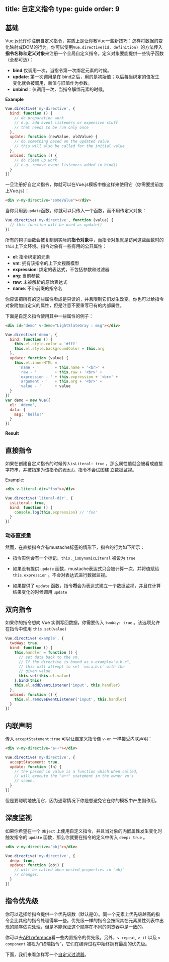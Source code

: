 title: 自定义指令
type: guide
order: 9
---

## 基础

Vue.js允许你注册自定义指令，实质上是让你教Vue一些新技巧：怎样将数据的变化映射成DOM的行为。你可以使用`Vue.directive(id, definition) `的方法传入**指令名称**和**定义对象**来注册一个全局自定义指令。定义对象要能提供一些钩子函数（全都可选）：

- **bind**:仅调用一次，当指令第一次绑定元素的时候。
-	**update**: 第一次调用是在 bind之后，用的是初始值；以后每当绑定的值发生变化就会被调用，新值与旧值作为参数。
-	**unbind**：仅调用一次，当指令解绑元素的时候。

**Example**

``` js
Vue.directive('my-directive', {
  bind: function () {
    // do preparation work
    // e.g. add event listeners or expensive stuff
    // that needs to be run only once
  },
  update: function (newValue, oldValue) {
    // do something based on the updated value
    // this will also be called for the initial value
  },
  unbind: function () {
    // do clean up work
    // e.g. remove event listeners added in bind()
  }
})
```

一旦注册好自定义指令，你就可以在Vue.js模板中像这样来使用它（你需要提前加上Vue.js）：

``` html
<div v-my-directive="someValue"></div>
```

当你只用到`update`函数，你就可以只传入一个函数，而不用传定义对象：

``` js
Vue.directive('my-directive', function (value) {
  // this function will be used as update()
})
```

所有的钩子函数会被复制到实际的**指令对象**中，而指令对象就是访问这些函数时的 `this`上下文环境。指令对象有一些有用的公开属性：

- **el**: 指令绑定的元素
- **vm**: 拥有该指令的上下文视图模型
- **expression**: 绑定的表达式，不包括参数和过滤器
- **arg**: 当前参数
- **raw**: 未被解析的原始表达式
- **name**: 不带前缀的指令名

<p class="tip">你应该把所有的这些属性看成是只读的，并且限制它们发生改变。你也可以给指令对象附加自定义的属性，但是注意不要重写已有的内部属性。

下面是自定义指令使用其中一些属性的例子：

``` html
<div id="demo" v-demo="LightSlateGray : msg"></div>
```

``` js
Vue.directive('demo', {
  bind: function () {
    this.el.style.color = '#fff'
    this.el.style.backgroundColor = this.arg
  },
  update: function (value) {
    this.el.innerHTML =
      'name - '       + this.name + '<br>' +
      'raw - '        + this.raw + '<br>' +
      'expression - ' + this.expression + '<br>' +
      'argument - '   + this.arg + '<br>' +
      'value - '      + value
  }
})
var demo = new Vue({
  el: '#demo',
  data: {
    msg: 'hello!'
  }
})
```

**Result**

<div id="demo" v-demo="LightSlateGray : msg"></div>
<script>
Vue.directive('demo', {
  bind: function () {
    this.el.style.color = '#fff'
    this.el.style.backgroundColor = this.arg
  },
  update: function (value) {
    this.el.innerHTML =
      'name - ' + this.name + '<br>' +
      'raw - ' + this.raw + '<br>' +
      'expression - ' + this.expression + '<br>' +
      'argument - ' + this.arg + '<br>' +
      'value - ' + value
  }
})
var demo = new Vue({
  el: '#demo',
  data: {
    msg: 'hello!'
  }
})
</script>

## 直接指令

如果在创建自定义指令的时候传`入isLiteral: true` ，那么属性值就会被看成直接字符串，并被指定为该指令的`表达式`。指令不会试图建
立数据监视。

Example:

``` html
<div v-literal-dir="foo"></div>
```

``` js
Vue.directive('literal-dir', {
  isLiteral: true,
  bind: function () {
    console.log(this.expression) // 'foo'
  }
})
```

### 动态直接量

然而，在直接指令含有mustache标签的情形下，指令的行为如下所示：

- 指令实例会有一个标记，`this._isDynamicLiteral` 被设为 `true`

- 如果没有提供 `update` 函数，mustache表达式只会被计算一次，并将值赋给 `this.expression` 。不会对表达式进行数据监视。

- 如果提供了 `update` 函数，指令**将**会为表达式建立一个数据监视，并且在计算结果变化的时候调用 `update` 


## 双向指令

如果你的指令想向 Vue 实例写回数据，你需要传入 `twoWay: true` 。该选项允许在指令中使用 `this.set(value)`

``` js
Vue.directive('example', {
  twoWay: true,
  bind: function () {
    this.handler = function () {
      // set data back to the vm.
      // If the directive is bound as v-example="a.b.c",
      // this will attempt to set `vm.a.b.c` with the
      // given value.
      this.set(this.el.value)
    }.bind(this)
    this.el.addEventListener('input', this.handler)
  },
  unbind: function () {
    this.el.removeEventListener('input', this.handler)
  }
})
```

## 内联声明

传入 `acceptStatement:true` 可以让自定义指令像 `v-on` 一样接受内联声明：

``` html
<div v-my-directive="a++"></div>
```

``` js
Vue.directive('my-directive', {
  acceptStatement: true,
  update: function (fn) {
    // the passed in value is a function which when called,
    // will execute the "a++" statement in the owner vm's
    // scope.
  }
})
```

但是要聪明地使用它，因为通常情况下你是想避免它在你的模板中产生副作用。

## 深度监视

如果你希望在一个 `Object` 上使用自定义指令，并且当对象的内嵌属性发生变化时触发指令的 `update` 函数，那么你就要在指令的定义中传入 `deep: true` 。

``` html
<div v-my-directive="obj"></div>
```

``` js
Vue.directive('my-directive', {
  deep: true,
  update: function (obj) {
    // will be called when nested properties in `obj`
    // changes.
  }
})
```

## 指令优先级

你可以选择给指令提供一个优先级数（默认是0）。同一个元素上优先级越高的指令会比其他的指令处理得早一些。优先级一样的指令会按照其在元素属性列表中出现的顺序依次处理，但是不能保证这个顺序在不同的浏览器中是一致的。

你可以去[API reference](../api/directives.html)看一些内置指令的优先级。另外，`v-repeat`, `v-if` 以及 `v-component` 被视为“终端指令”，它们在编译过程中始终拥有最高的优先级。

下面，我们来看怎样写一个[自定义过滤器](../guide/custom-filter.html)。
